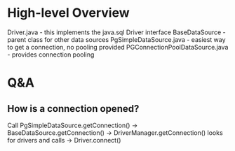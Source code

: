 
# High-level Overview
Driver.java - this implements the java.sql Driver interface
BaseDataSource - parent class for other data sources
PgSimpleDataSource.java - easiest way to get a connection, no pooling provided
PGConnectionPoolDataSource.java - provides connection pooling

# Q&A 
## How is a connection opened? 
Call PgSimpleDataSource.getConnection() -> BaseDataSource.getConnection() -> DriverManager.getConnection() looks for drivers and calls -> Driver.connect()